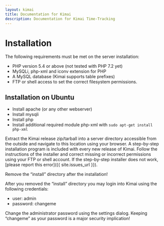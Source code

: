 ```yaml
---
layout: kimai
title: Documentation for Kimai
description: Documentation for Kimai Time-Tracking
---
```

# Installation

The following requirements must be met on the server installation:

* PHP version 5.4 or above (not tested with PHP 7.2 yet)
* MySQLi, php-xml and iconv extension for PHP
* A MySQL database (Kimai supports table prefixes)
* FTP or shell access to set the correct filesystem permissions.

## Installation on Ubuntu

* Install apache (or any other webserver)
* Install mysqli
* Install php
* Install additional required module php-xml with ``sudo apt-get install php-xml``

Extract the Kimai release zip/tarball into a server directory accessible from the outside and navigate to this location using your browser. A step-by-step installation program is included with every new release of Kimai. Follow the instructions of the installer and correct missing or incorrect permissions using your FTP or shell account. 
If the step-by-step installer does not work, [please report this error]({{ site.issues_url }}).

Remove the “install” directory after the installation!

After you removed the “install” directory you may login into Kimai using the following credentials:

* user: admin
* password: changeme

Change the administrator password using the settings dialog. Keeping “changeme” as your password is a major security implication!

